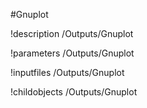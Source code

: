 <!-- MOOSE Object Documentation Stub: Remove this when content is added. -->
#Gnuplot

!description /Outputs/Gnuplot

!parameters /Outputs/Gnuplot

!inputfiles /Outputs/Gnuplot

!childobjects /Outputs/Gnuplot
